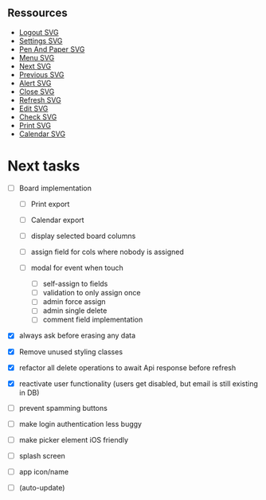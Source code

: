 ## Ressources

- [Logout SVG](https://www.svgrepo.com/svg/115080/logout)
- [Settings SVG](https://www.svgrepo.com/svg/11478/settings)
- [Pen And Paper SVG](https://www.svgrepo.com/svg/41783/pen-and-paper)
- [Menu SVG](https://www.svgrepo.com/svg/3034/menu)
- [Next SVG](https://www.svgrepo.com/svg/3667/next)
- [Previous SVG](https://www.svgrepo.com/svg/79187/left-arrow)
- [Alert SVG](https://www.svgrepo.com/svg/204957/alert)
- [Close SVG](https://www.svgrepo.com/svg/30681/close)
- [Refresh SVG](https://www.svgrepo.com/svg/76889/refresh)
- [Edit SVG](https://www.svgrepo.com/svg/56967/edit)
- [Check SVG](https://www.svgrepo.com/svg/125862/check)
- [Print SVG](https://www.svgrepo.com/svg/476458/print)
- [Calendar SVG](https://www.svgrepo.com/svg/511575/calendar-1322)

# Next tasks

- [ ] Board implementation

  - [ ] Print export
  - [ ] Calendar export

  - [ ] display selected board columns
  - [ ] assign field for cols where nobody is assigned

  - [ ] modal for event when touch
    - [ ] self-assign to fields
    - [ ] validation to only assign once
    - [ ] admin force assign
    - [ ] admin single delete
    - [ ] comment field implementation

- [x] always ask before erasing any data
- [x] Remove unused styling classes
- [x] refactor all delete operations to await Api response before refresh
- [x] reactivate user functionality (users get disabled, but email is still existing in DB)
- [ ] prevent spamming buttons
- [ ] make login authentication less buggy
- [ ] make picker element iOS friendly
- [ ] splash screen
- [ ] app icon/name
- [ ] (auto-update)
